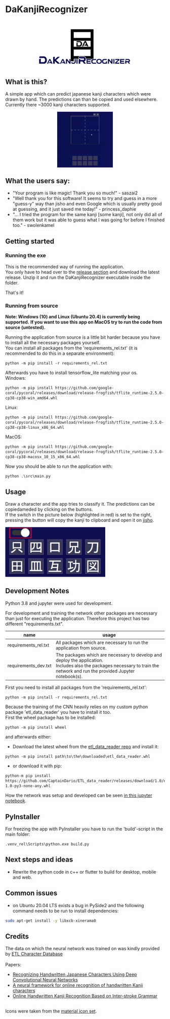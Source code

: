 # DaKanjiRecognizer
<img src="./media/social_preview.png" style="display:block;margin-left:auto;margin-right:auto;" width="60%"/>

## What is this?

A simple app which can predict japanese kanji characters which were drawn by hand.
The predictions can than be copied and used elsewhere. <br/>
Currently there ~3000 kanji characters supported.

<img src="./media/preview.gif" style="display:block;margin-left:auto;margin-right:auto;" width="35%"/>

## What the users say:
* "Your program is like magic! Thank you so much!" - saszai2
* "Well thank you for this software! It seems to try and guess in a more "guess-y" way than jisho and even Google which is usually pretty good at guessing, and it just saved me today!" - princess_daphie
* "... I tried the program for the same kanji [some kanji], not only did all of them work but it was able to guess what I was going for before I finished too." - swolenkamel

## Getting started

### Running the exe
This is the recommended way of running the application. <br/>
You only have to head over to the [release section](https://github.com/CaptainDario/DaKanjiRecognizer/releases) and download the latest release.
Unzip it and run the DaKanjiRecognizer executable inside the folder.<br/>

That's it!

### Running from source

**Note: Windows (10) and Linux (Ubuntu 20.4) is currently being supported.**
**If you want to use this app on MacOS try to run the code from source (untested).**

Running the application from source is a little bit harder because you have to install all the necessary packages yourself.<br/>
You can install all packages from the 'requirements_rel.txt' (it is recommended to do this in a separate environment):

```
python -m pip install -r requirements_rel.txt
```

Afterwards you have to install tensorflow_lite matching your os. <br/>
Windows:
```
python -m pip install https://github.com/google-coral/pycoral/releases/download/release-frogfish/tflite_runtime-2.5.0-cp38-cp38-win_amd64.whl
```

Linux:
```
python -m pip install https://github.com/google-coral/pycoral/releases/download/release-frogfish/tflite_runtime-2.5.0-cp38-cp38-linux_x86_64.whl
```

MacOS:
```
python -m pip install https://github.com/google-coral/pycoral/releases/download/release-frogfish/tflite_runtime-2.5.0-cp38-cp38-macosx_10_15_x86_64.whl
```

Now you should be able to run the application with:
```
python .\src\main.py
```

## Usage
Draw a character and the app tries to classify it.
The predictions can be copiedameded by clicking on the buttons.<br/> 
If the switch in the picture below (highlighted in red) is set to the right,
pressing the button will copy the kanji to clipboard and open it on [jisho](https://www.jisho.org). <br/>


![open_in_jisho_usage.JPG](media/open_in_jisho_usage.JPG)


## Development Notes

Python 3.8 and jupyter were used for development.

For development and training the network other packages are necessary than just for executing the application.
Therefore this project has two different "requirements.txt".

| name | usage |
|---|---|
| requirements_rel.txt | All packages which are necessary to run the application from source. |
| requirements_dev.txt | The packages which are necessary to develop and deploy the application.</br> Includes also the packages necessary to train the network and run the provided Jupyter notebook(s). |

First you need to install all packages from the 'requirements_rel.txt':

```
python -m pip install -r requirements_rel.txt
```
Because the training of the CNN heavily relies on my custom python package 'etl_data_reader' you have to install it too. <br/>
First the wheel package has to be installed:

```
python -m pip install wheel
```

and afterwards either:
* Download the latest wheel from the [etl_data_reader repo](https://github.com/CaptainDario/ETL_data_reader/releases) and install it:
```
python -m pip install path\to\the\downloaded\etl_data_reader.whl
```
* or download it with pip:
```
python-m pip install https://github.com/CaptainDario/ETL_data_reader/releases/download/1.0/etl_data_reader_CaptainDario-1.0-py3-none-any.whl
```

How the network was setup and developed can be seen [in this jupyter notebook](https://captaindario.github.io/DaKanjiRecognizer/DaKanjiRecognizer.html).

## PyInstaller
For freezing the app with PyInstaller you have to run the 'build'-script in the main folder:
```
.venv_rel\Scripts\python.exe build.py
```

## Next steps and ideas
* Rewrite the python code in c++ or flutter to build for desktop, mobile and web.

## Common issues
* on Ubuntu 20.04 LTS exists a bug in PySide2 and the following command needs to be run to install dependencies:
```bash
sudo apt-get install -y libxcb-xinerama0
```

## Credits
The data on which the neural network was trained on was kindly provided by [ETL Character Database](http://etlcdb.db.aist.go.jp/obtaining-etl-character-database) <br/><br/>
Papers:<br/>
* [Recognizing Handwritten Japanese Characters Using Deep Convolutional Neural Networks](http://cs231n.stanford.edu/reports/2016/pdfs/262_Report.pdf) <br/>
* [A neural framework for online recognition of handwritten Kanji characters](https://www.researchgate.net/publication/327893142_A_neural_framework_for_online_recognition_of_handwritten_Kanji_characters) <br/>
* [Online Handwritten Kanji Recognition Based on Inter-stroke Grammar](https://www.researchgate.net/publication/4288187_Online_Handwritten_Kanji_Recognition_Based_on_Inter-stroke_Grammar) <br/><br/>
  
Icons were taken from the [material icon set](https://material.io/resources/icons/?style=baseline).
